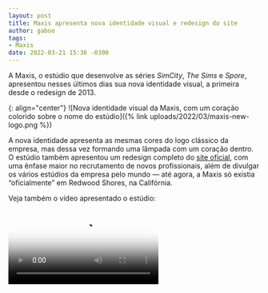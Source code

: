 ```yaml
---
layout: post
title: Maxis apresenta nova identidade visual e redesign do site
author: gaboo
tags:
- Maxis
date: 2022-03-21 15:36 -0300
---
```

A Maxis, o estúdio que desenvolve as séries _SimCity_, _The Sims_ e _Spore_, apresentou nesses últimos dias sua nova identidade visual, a primeira desde o redesign de 2013.

{: align="center"}
![Nova identidade visual da Maxis, com um coração colorido sobre o nome do estúdio]({% link uploads/2022/03/maxis-new-logo.png %})


A nova identidade apresenta as mesmas cores do logo clássico da empresa, mas dessa vez formando uma lâmpada com um coração dentro. O estúdio também apresentou um redesign completo do [site oficial](https://www.maxis.com/), com uma ênfase maior no recrutamento de novos profissionais, além de divulgar os vários estúdios da empresa pelo mundo — até agora, a Maxis só existia “oficialmente” em Redwood Shores, na Califórnia.

Veja também o vídeo apresentado o estúdio:

<video poster="{% link uploads/2022/03/maxis-banner.jpg %}" controls>
  <source src="{% link uploads/2022/03/maxis-recruitment.mp4 %}" type="video/mp4" />
</video>
